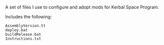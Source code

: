 A set of files I use to configure and adopt mods for Kerbal Space Program.

Includes the following:

	AssemblyVersion.tt
	deploy.bat
	buildRelease.bat
	Instructions.txt

